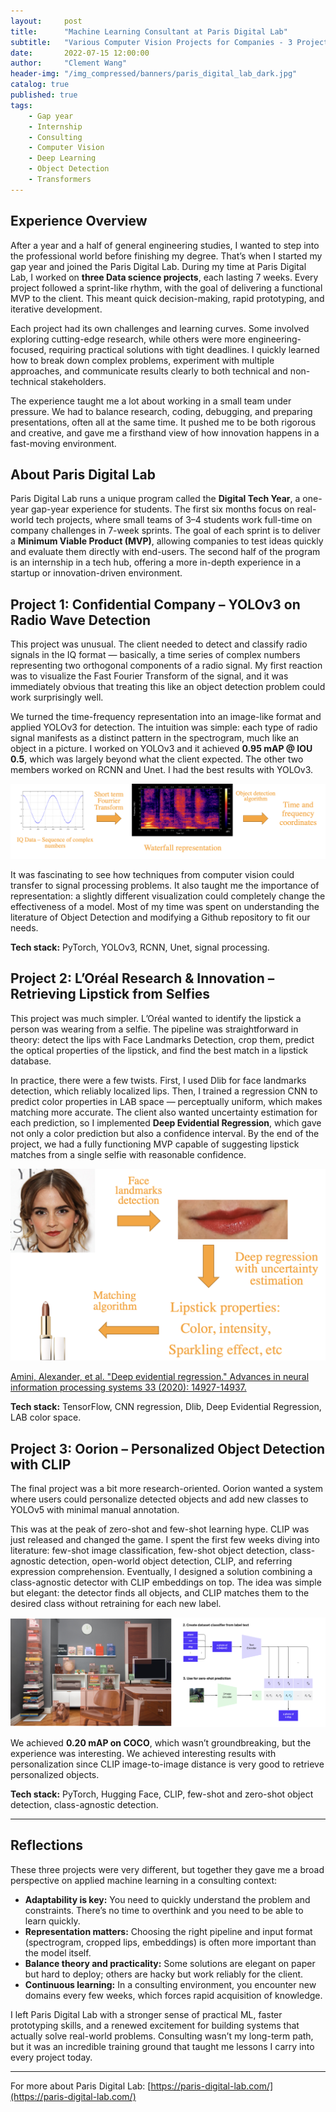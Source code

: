 ```yaml
---
layout:     post
title:      "Machine Learning Consultant at Paris Digital Lab"
subtitle:   "Various Computer Vision Projects for Companies - 3 Projects of 7 Weeks Each"
date:       2022-07-15 12:00:00
author:     "Clement Wang"
header-img: "/img_compressed/banners/paris_digital_lab_dark.jpg"
catalog: true
published: true
tags:
    - Gap year
    - Internship
    - Consulting
    - Computer Vision
    - Deep Learning
    - Object Detection
    - Transformers
---
```




## Experience Overview

After a year and a half of general engineering studies, I wanted to step into the professional world before finishing my degree. That’s when I started my gap year and joined the Paris Digital Lab. During my time at Paris Digital Lab, I worked on **three Data science projects**, each lasting 7 weeks. Every project followed a sprint-like rhythm, with the goal of delivering a functional MVP to the client. This meant quick decision-making, rapid prototyping, and iterative development.

Each project had its own challenges and learning curves. Some involved exploring cutting-edge research, while others were more engineering-focused, requiring practical solutions with tight deadlines. I quickly learned how to break down complex problems, experiment with multiple approaches, and communicate results clearly to both technical and non-technical stakeholders.

The experience taught me a lot about working in a small team under pressure. We had to balance research, coding, debugging, and preparing presentations, often all at the same time. It pushed me to be both rigorous and creative, and gave me a firsthand view of how innovation happens in a fast-moving environment.


## About Paris Digital Lab

Paris Digital Lab runs a unique program called the **Digital Tech Year**, a one-year gap-year experience for students. The first six months focus on real-world tech projects, where small teams of 3–4 students work full-time on company challenges in 7-week sprints. The goal of each sprint is to deliver a **Minimum Viable Product (MVP)**, allowing companies to test ideas quickly and evaluate them directly with end-users. The second half of the program is an internship in a tech hub, offering a more in-depth experience in a startup or innovation-driven environment.



## Project 1: Confidential Company – YOLOv3 on Radio Wave Detection

This project was unusual. The client needed to detect and classify radio signals in the IQ format — basically, a time series of complex numbers representing two orthogonal components of a radio signal. My first reaction was to visualize the Fast Fourier Transform of the signal, and it was immediately obvious that treating this like an object detection problem could work surprisingly well.

We turned the time-frequency representation into an image-like format and applied YOLOv3 for detection. The intuition was simple: each type of radio signal manifests as a distinct pattern in the spectrogram, much like an object in a picture. I worked on YOLOv3 and it achieved **0.95 mAP @ IOU 0.5**, which was largely beyond what the client expected. The other two members worked on RCNN and Unet. I had the best results with YOLOv3.

![Radio Wave Detection](/img_compressed/posts/gap_year/radio_wave_detection.png)

It was fascinating to see how techniques from computer vision could transfer to signal processing problems. It also taught me the importance of representation: a slightly different visualization could completely change the effectiveness of a model. Most of my time was spent on understanding the literature of Object Detection and modifying a Github repository to fit our needs.

**Tech stack:** PyTorch, YOLOv3, RCNN, Unet, signal processing.


## Project 2: L’Oréal Research & Innovation – Retrieving Lipstick from Selfies

This project was much simpler. L’Oréal wanted to identify the lipstick a person was wearing from a selfie. The pipeline was straightforward in theory: detect the lips with Face Landmarks Detection, crop them, predict the optical properties of the lipstick, and find the best match in a lipstick database.

In practice, there were a few twists. First, I used Dlib for face landmarks detection, which reliably localized lips. Then, I trained a regression CNN to predict color properties in LAB space — perceptually uniform, which makes matching more accurate. The client also wanted uncertainty estimation for each prediction, so I implemented **Deep Evidential Regression**, which gave not only a color prediction but also a confidence interval. By the end of the project, we had a fully functioning MVP capable of suggesting lipstick matches from a single selfie with reasonable confidence.

![Lipstick from Selfies](/img_compressed/posts/gap_year/lipstick_retrieval.png)

[Amini, Alexander, et al. "Deep evidential regression." Advances in neural information processing systems 33 (2020): 14927-14937.](https://proceedings.neurips.cc/paper_files/paper/2020/file/aab085461de182608ee9f607f3f7d18f-Paper.pdf)

**Tech stack:** TensorFlow, CNN regression, Dlib, Deep Evidential Regression, LAB color space.


## Project 3: Oorion – Personalized Object Detection with CLIP

The final project was a bit more research-oriented. Oorion wanted a system where users could personalize detected objects and add new classes to YOLOv5 with minimal manual annotation. 

This was at the peak of zero-shot and few-shot learning hype. CLIP was just released and changed the game. I spent the first few weeks diving into literature: few-shot image classification, few-shot object detection, class-agnostic detection, open-world object detection, CLIP, and referring expression comprehension. Eventually, I designed a solution combining a class-agnostic detector with CLIP embeddings on top. The idea was simple but elegant: the detector finds all objects, and CLIP matches them to the desired class without retraining for each new label.

![Personalized Object Detection](/img_compressed/posts/gap_year/oorion.png)

We achieved **0.20 mAP on COCO**, which wasn’t groundbreaking, but the experience was interesting. We achieved interesting results with personalization since CLIP image-to-image distance is very good to retrieve personalized objects.

**Tech stack:** PyTorch, Hugging Face, CLIP, few-shot and zero-shot object detection, class-agnostic detection.

---

## Reflections

These three projects were very different, but together they gave me a broad perspective on applied machine learning in a consulting context:

- **Adaptability is key:** You need to quickly understand the problem and constraints. There’s no time to overthink and you need to be able to learn quickly.
- **Representation matters:** Choosing the right pipeline and input format (spectrogram, cropped lips, embeddings) is often more important than the model itself.
- **Balance theory and practicality:** Some solutions are elegant on paper but hard to deploy; others are hacky but work reliably for the client.
- **Continuous learning:** In a consulting environment, you encounter new domains every few weeks, which forces rapid acquisition of knowledge.

I left Paris Digital Lab with a stronger sense of practical ML, faster prototyping skills, and a renewed excitement for building systems that actually solve real-world problems. Consulting wasn’t my long-term path, but it was an incredible training ground that taught me lessons I carry into every project today.

---

For more about Paris Digital Lab: [https://paris-digital-lab.com/](https://paris-digital-lab.com/)
